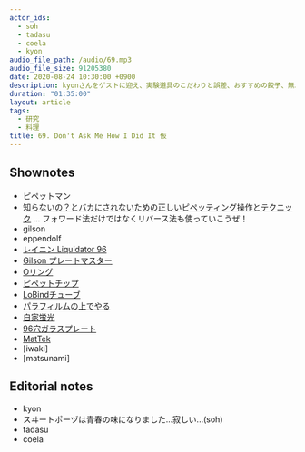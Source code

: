 ```yaml
---
actor_ids:
  - soh
  - tadasu
  - coela
  - kyon
audio_file_path: /audio/69.mp3
audio_file_size: 91205380
date: 2020-08-24 10:30:00 +0900
description: kyonさんをゲストに迎え、実験道具のこだわりと誤差、おすすめの餃子、無水料理や料理の楽しみなどについて話しました。
duration: "01:35:00"
layout: article
tags:
  - 研究
  - 料理
title: 69. Don't Ask Me How I Did It 仮 
---
```


## Shownotes
- ピペットマン
- [知らないの？とバカにされないための正しいピペッティング操作とテクニック](https://www.thermofisher.com/blog/learning-at-the-bench/pipetting-guide2/) ... フォワード法だけではなくリバース法も使っていこうぜ！
- gilson
- eppendolf
- [レイニン Liquidator 96](https://www.mt.com/jp/ja/home/products/pipettes/high-throughput-platforms/liquidator-96-pipetting.html)
- [Gilson プレートマスター](https://www.technosaurus.co.jp/categories/view/736)
- [Oリング](https://ja.wikipedia.org/wiki/O%E3%83%AA%E3%83%B3%E3%82%B0)
- [ピペットチップ](https://axel.as-1.co.jp/asone/s/A0070200/)
- [LoBindチューブ](https://online-shop.eppendorf.jp/JP-ja/Laboratory-Consumables-44512/Tubes-44515/Protein-LoBind-Tubes-PF-56251.html)
- [パラフィルムの上でやる](https://twitter.com/researchat_fm/status/1246939090395824129)
- [自家蛍光](http://pdbu-support.bio-rad.co.jp/fcguide/0502.html)
- [96穴ガラスプレート](https://www.nikkei-pro.co.jp/news/detail/glass_micro_plate_001.htm)
- [MatTek](https://www.mattek.com/products/glass-bottom-dishes/)
- [iwaki]
- [matsunami]



## Editorial notes
- kyon
- スヰートポーヅは青春の味になりました...寂しい...(soh)
- tadasu
- coela
